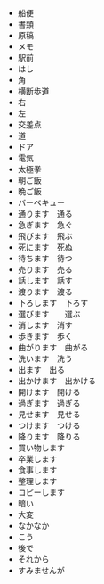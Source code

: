 * 船便
* 書類
* 原稿
* メモ
* 駅前
* はし
* 角
* 横断歩道
* 右
* 左
* 交差点
* 道
* ドア
* 電気
* 太極拳
* 朝ご飯
* 晩ご飯
* バーベキュー
* 通ります　通る
* 急ぎます　急ぐ
* 飛びます　飛ぶ
* 死にます　死ぬ
* 待ちます　待つ
* 売ります　売る
* 話します　話す
* 渡ります　渡る
* 下ろします　下ろす
* 選びます　　選ぶ
* 消します　消す
* 歩きます　歩く
* 曲がります　曲がる
* 洗います　洗う
* 出ます　出る
* 出かけます　出かける
* 開けます　開ける
* 過ぎます　過ぎる
* 見せます　見せる
* つけます　つける
* 降ります　降りる
* 買い物します
* 卒業します
* 食事します
* 整理します
* コピーします
* 暗い
* 大変
* なかなか
* こう
* 後で
* それから
* すみませんが
